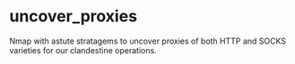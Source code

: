 # uncover_proxies
Nmap with astute stratagems to uncover proxies of both HTTP and SOCKS varieties for our clandestine operations.
